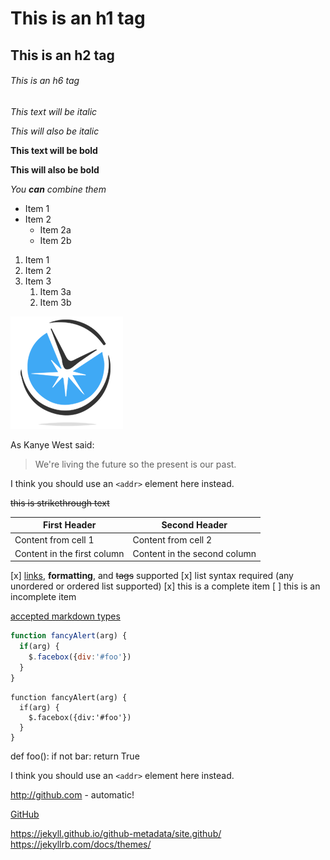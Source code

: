 ---
---
# This is an h1 tag
## This is an h2 tag
###### This is an h6 tag

*This text will be italic*

_This will also be italic_

**This text will be bold**

__This will also be bold__

_You **can** combine them_

* Item 1
* Item 2
  * Item 2a
  * Item 2b

1. Item 1
1. Item 2
1. Item 3
   1. Item 3a
   1. Item 3b

![GitHub Logo](/images/logo.png)

As Kanye West said:
> We're living the future so
> the present is our past.

I think you should use an `<addr>` element here instead.

~~this is strikethrough text~~

First Header | Second Header
------------ | -------------
Content from cell 1 | Content from cell 2
Content in the first column | Content in the second column

[x] [links](), **formatting**, and <del>tags</del> supported
[x] list syntax required (any unordered or ordered list supported)
[x] this is a complete item
[ ] this is an incomplete item


[accepted markdown types](https://github.com/github/linguist/blob/master/lib/linguist/languages.yml)
```javascript
function fancyAlert(arg) {
  if(arg) {
    $.facebox({div:'#foo'})
  }
}
```

    function fancyAlert(arg) {
      if(arg) {
        $.facebox({div:'#foo'})
      }
    }

def foo():
    if not bar:
        return True

I think you should use an
`<addr>` element here instead.

http://github.com - automatic!

[GitHub](http://github.com)



https://jekyll.github.io/github-metadata/site.github/
https://jekyllrb.com/docs/themes/